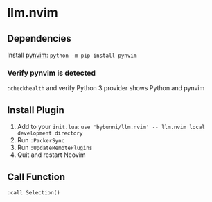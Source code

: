# llm.nvim

## Dependencies
Install [pynvim](https://github.com/neovim/pynvim): `python -m pip install pynvim`
### Verify pynvim is detected
`:checkhealth` and verify Python 3 provider shows Python and pynvim

## Install Plugin
1. Add to your `init.lua`: `use 'bybunni/llm.nvim' -- llm.nvim local development directory`
2. Run `:PackerSync`
3. Run `:UpdateRemotePlugins`
4. Quit and restart Neovim

## Call Function
`:call Selection()`
